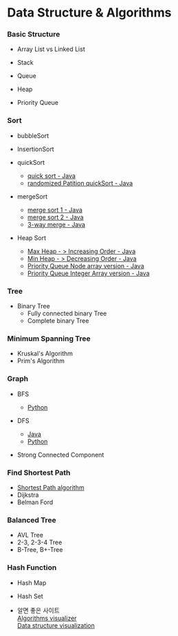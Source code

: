 # Data Structure & Algorithms

### Basic Structure

* Array List vs Linked List

* Stack

* Queue

* Heap

* Priority Queue

### Sort

* bubbleSort

* InsertionSort

* quickSort
  * [quick sort - Java](https://github.com/sh92/Algorithms-Study/blob/master/Java/quickSort2/QuickSort.java)
  * [randomized Patition quickSort - Java](https://github.com/sh92/Algorithms-Study/blob/master/Java/quickSort/src/quickSort.java)

* mergeSort
  * [merge sort 1 - Java](https://github.com/sh92/Algorithms-Study/blob/master/Java/mergeSort2/MergeSort.java)
  * [merge sort 2 - Java](https://github.com/sh92/Algorithms-Study/blob/master/Java/mergeSort/src/hw02_01_201202160_merge.java)
  * [3-way merge - Java](https://github.com/sh92/Algorithms-Study/blob/master/Java/3way_merge/src/hw02_01_201202160_3way_merge.java)

* Heap Sort
  * [Max Heap - > Increasing Order - Java](https://github.com/sh92/Algorithms-Study/blob/master/Java/MaxHeap/MaxHeap.java)
  * [Min Heap - > Decreasing Order - Java](https://github.com/sh92/Algorithms-Study/blob/master/Java/minHeap/MinHeap.java)
  * [Priority Queue Node array version - Java](https://github.com/sh92/Algorithms-Study/blob/master/Java/heapSort/src/HeapPriorityQueue.java)
  * [Priority Queue Integer Array version - Java](https://github.com/sh92/Algorithms-Study/blob/master/Java/heapSort2/src/heapSort2.java)


### Tree

* Binary Tree
  * Fully connected binary Tree
  * Complete binary Tree

### Minimum Spanning Tree
* Kruskal's Algorithm
* Prim's Algorithm

### Graph

* BFS
  * [Python](https://github.com/sh92/Algorithms-Study/blob/master/python/bfs.py)
* DFS
  * [Java](https://github.com/sh92/Algorithms-Study/blob/master/Java/dfs/Array/Graph.java)
  * [Python](https://github.com/sh92/Algorithms-Study/blob/master/python/dfs.py)

* Strong Connected Component

### Find Shortest Path

* [Shortest Path algorithm](http://new93helloworld.tistory.com/217?category=691027)
* Dijkstra
* Belman Ford

### Balanced Tree

* AVL Tree
* 2-3, 2-3-4 Tree
* B-Tree, B+-Tree

### Hash Function
* Hash Map
* Hash Set

* 알면 좋은 사이트  
[Algorithms visualizer](http://algo-visualizer.jasonpark.me/#path=backtracking/knight's_tour/basic)  
[Data structure visualization](https://www.cs.usfca.edu/~galles/visualization/Algorithms.html)
